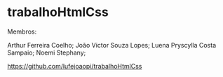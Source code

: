 # trabalhoHtmlCss

Membros:

Arthur Ferreira Coelho;
João Victor Souza Lopes;
Luena Pryscylla Costa Sampaio;
Noemi Stephany;

https://github.com/lufejoaopi/trabalhoHtmlCss
